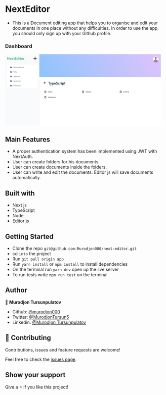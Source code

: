# NextEditor

- This is a Document editing app that helps you to organise and edit your documents in one place without any difficulties. In order to use the app, you should only sign up with your Github profile.

### Dashboard

![Photo](./public/docs.png)

## Main Features

- A proper authentication system has been implemented using JWT with NextAuth.
- User can create folders for his documents.
- User can create documents inside the folders.
- User can write and edit the documents. Editor js will save documents automatically.

## Built with

- Next js
- TypeScript
- Node
- Editor js

## Getting Started

- Clone the repo `git@github.com:Murodjon000/next-editor.git`
- cd `into` the project
- Run `git pull origin app`
- Run `yarn install` or `npm install` to install dependencies
- On the terminal run `yarn dev` open up the live server
- To run tests write `npm run test` on the terminal

## Author

👤 **Murodjon Tursunpulatov**

- Github: [@murodjon000](https://github.com/murodjon000)
- Twitter: [@MurodjonTursun5](https://twitter.com/MurodjonTursun5)
- Linkedin: [@Murodjon Tursunpulatov](https://www.linkedin.com/in/murodjon-tursunpulatov-5189481b3/)

## 🤝 Contributing

Contributions, issues and feature requests are welcome!

Feel free to check the [issues page](issues/).

## Show your support

Give a ⭐️ if you like this project!
